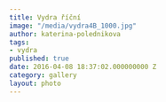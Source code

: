 ```yaml
---
title: Vydra říční
image: "/media/vydra4B_1000.jpg"
author: katerina-polednikova
tags:
- vydra
published: true
date: 2016-04-08 18:37:02.000000000 Z
category: gallery
layout: photo
---
```

